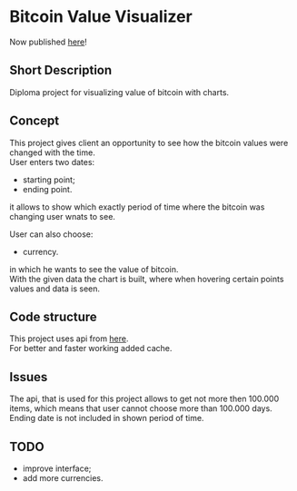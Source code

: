 # Bitcoin Value Visualizer
Now published [here](https://bitcoin-value-vizualizer.herokuapp.com/)!  

## Short Description
Diploma project for visualizing value of bitcoin with charts.

## Concept 
This project gives client an opportunity to see how the bitcoin values were changed with the time.  
User enters two dates:  
* starting point;
* ending point.  

it allows to show which exactly period of time where the bitcoin was changing user wnats to see.  

User can also choose:  
* currency.  

in which he wants to see the value of bitcoin.  
With the given data the chart is built, where when hovering certain points values and data is seen.

## Code structure
This project uses api from [here](https://www.coinapi.io/).  
For better and faster working added cache.

## Issues
The api, that is used for this project allows to get not more then 100.000 items, which means that user cannot choose more than 100.000 days.  
Ending date is not included in shown period of time.

## TODO
* improve interface;
* add more currencies.
